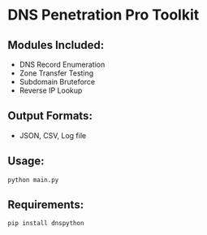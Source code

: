 # DNS Penetration Pro Toolkit

## Modules Included:
- DNS Record Enumeration
- Zone Transfer Testing
- Subdomain Bruteforce
- Reverse IP Lookup

## Output Formats:
- JSON, CSV, Log file

## Usage:
```
python main.py
```

## Requirements:
```
pip install dnspython
```